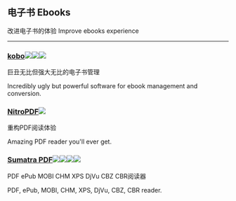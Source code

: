 ## 电子书   Ebooks

改进电子书的体验   Improve ebooks experience

---

### [kobo](https://www.kobo.com/desktop)![](/assets/图片2.png)![](/assets/open-source-icon.png)![](/assets/earth-globe.png)

巨丑无比但强大无比的电子书管理

Incredibly ugly but powerful software for ebook management and conversion.

### [NitroPDF](https://www.gonitro.com/pdf-reader)![](/assets/earth-globe.png)

重构PDF阅读体验

Amazing PDF reader you'll ever get.

### [Sumatra PDF](http://www.sumatrapdfreader.org/free-pdf-reader.html)![](/assets/图片2.png)![](/assets/open-source-icon.png)![](/assets/earth-globe.png)![](/assets/usb.png)

PDF ePub MOBI CHM XPS DjVu CBZ CBR阅读器

PDF, ePub, MOBI, CHM, XPS, DjVu, CBZ, CBR reader.

